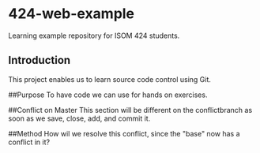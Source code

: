# 424-web-example
Learning example repository for ISOM 424 students.

## Introduction
This project enables us to learn source code control using Git.

##Purpose
To have code we can use for hands on exercises.

##Conflict on Master
This section will be different on the conflictbranch as soon as we save, close, add, and commit it.

##Method
How wil we resolve this conflict, since the "base" now has a conflict in it?
